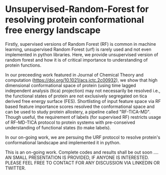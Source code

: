# Unsupervised-Random-Forest for resolving protein conformational free energy landscape

Firstly, supervised versions of Random Forest (RF) is common in machine learning, unsupervised Random Forest (urf) is rarely used and not even implemented in python libraries. Here, we provide unsupervised version of random forest and how it is of critical importance to understanding of protein functions.

In our preceeding work featured in Journal of Chemical Theory and computation (https://doi.org/10.1021/acs.jctc.2c00932), we show that high dimensional conformational space of protein (using time lagged independent analysis (tica) projection) may not necessarily be resolved i.e., the functional states of protein are not exclusively segregated on tica derived free energy surface (FES). Shortlisting of input feature space via RF based feature importance scores resolved the conformational space and can be used to study protein allostery, a pipeline called "RF-TICA-MD". Though useful, the requirement of labels (for supervised RF) restricts usage of RF-MD-TICA protocol to protein systems with pre-conseived understanding of functional states (to make labels).

In our on-going work, we are persuing the URF protocol to resolve protein's conformational landscape and implemented it in python.

This is an on-going work. Complete codes and results shall be out soon .... AN SMALL PRESENTATION IS PROVIDED, IF ANYONE IS INTERESTED. PLEASE FEEL FREE TO CONTACT FOR ANY DISCUSSION VIA LINKEDIN OR TWITTER.




